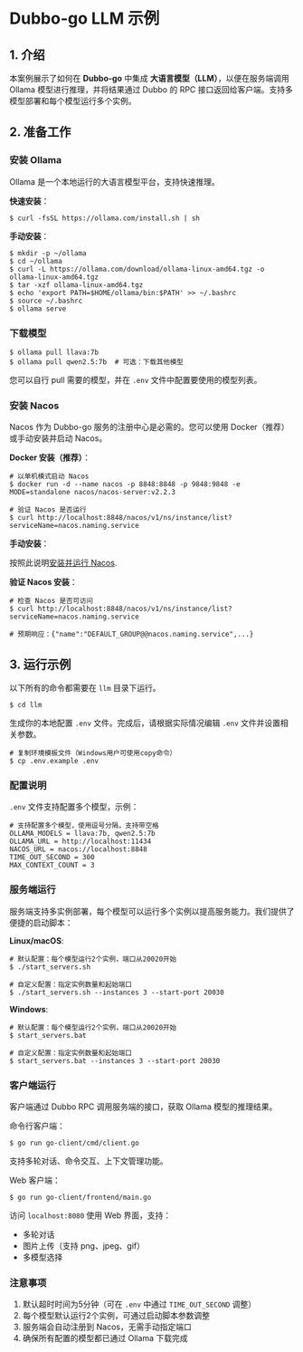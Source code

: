 # Dubbo-go LLM 示例

## 1. **介绍**

本案例展示了如何在 **Dubbo-go** 中集成 **大语言模型（LLM）**，以便在服务端调用 Ollama 模型进行推理，并将结果通过 Dubbo 的 RPC 接口返回给客户端。支持多模型部署和每个模型运行多个实例。

## 2. **准备工作**

### **安装 Ollama**

Ollama 是一个本地运行的大语言模型平台，支持快速推理。

**快速安装**：

```shell
$ curl -fsSL https://ollama.com/install.sh | sh
```

**手动安装**：

```shell
$ mkdir -p ~/ollama
$ cd ~/ollama
$ curl -L https://ollama.com/download/ollama-linux-amd64.tgz -o ollama-linux-amd64.tgz
$ tar -xzf ollama-linux-amd64.tgz
$ echo 'export PATH=$HOME/ollama/bin:$PATH' >> ~/.bashrc
$ source ~/.bashrc
$ ollama serve
```

### 下载模型

```shell
$ ollama pull llava:7b
$ ollama pull qwen2.5:7b  # 可选：下载其他模型
```

您可以自行 pull 需要的模型，并在 `.env` 文件中配置要使用的模型列表。

### **安装 Nacos**

Nacos 作为 Dubbo-go 服务的注册中心是必需的。您可以使用 Docker（推荐）或手动安装并启动 Nacos。

**Docker 安装（推荐）**：

```shell
# 以单机模式启动 Nacos
$ docker run -d --name nacos -p 8848:8848 -p 9848:9848 -e MODE=standalone nacos/nacos-server:v2.2.3

# 验证 Nacos 是否运行
$ curl http://localhost:8848/nacos/v1/ns/instance/list?serviceName=nacos.naming.service
```

**手动安装**：

按照此说明[安装并运行 Nacos](https://dubbo-next.staged.apache.org/zh-cn/overview/reference/integrations/nacos/).

**验证 Nacos 安装**：

```shell
# 检查 Nacos 是否可访问
$ curl http://localhost:8848/nacos/v1/ns/instance/list?serviceName=nacos.naming.service

# 预期响应：{"name":"DEFAULT_GROUP@@nacos.naming.service",...}
```

## **3. 运行示例**

以下所有的命令都需要在 `llm` 目录下运行。

```shell
$ cd llm
```

生成你的本地配置 `.env` 文件。完成后，请根据实际情况编辑 `.env` 文件并设置相关参数。

```shell
# 复制环境模板文件（Windows用户可使用copy命令）
$ cp .env.example .env
```

### **配置说明**

`.env` 文件支持配置多个模型，示例：

```text
# 支持配置多个模型，使用逗号分隔，支持带空格
OLLAMA_MODELS = llava:7b, qwen2.5:7b
OLLAMA_URL = http://localhost:11434
NACOS_URL = nacos://localhost:8848
TIME_OUT_SECOND = 300
MAX_CONTEXT_COUNT = 3
```

### **服务端运行**

服务端支持多实例部署，每个模型可以运行多个实例以提高服务能力。我们提供了便捷的启动脚本：

**Linux/macOS**:
```shell
# 默认配置：每个模型运行2个实例，端口从20020开始
$ ./start_servers.sh

# 自定义配置：指定实例数量和起始端口
$ ./start_servers.sh --instances 3 --start-port 20030
```

**Windows**:
```shell
# 默认配置：每个模型运行2个实例，端口从20020开始
$ start_servers.bat

# 自定义配置：指定实例数量和起始端口
$ start_servers.bat --instances 3 --start-port 20030
```

### **客户端运行**

客户端通过 Dubbo RPC 调用服务端的接口，获取 Ollama 模型的推理结果。

命令行客户端：
```shell
$ go run go-client/cmd/client.go
```
支持多轮对话、命令交互、上下文管理功能。

Web 客户端：
```shell
$ go run go-client/frontend/main.go
```
访问 `localhost:8080` 使用 Web 界面，支持：
- 多轮对话
- 图片上传（支持 png、jpeg、gif）
- 多模型选择

### **注意事项**

1. 默认超时时间为5分钟（可在 `.env` 中通过 `TIME_OUT_SECOND` 调整）
2. 每个模型默认运行2个实例，可通过启动脚本参数调整
3. 服务端会自动注册到 Nacos，无需手动指定端口
4. 确保所有配置的模型都已通过 Ollama 下载完成